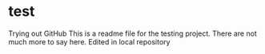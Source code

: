 # test
Trying out GitHub
This is a readme file for the testing project. There are not much more to say here.
Edited in local repository
